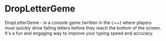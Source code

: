# DropLetterGeme

DropLetterGeme - is a console game (written in the c++) where players must quickly drive falling letters before they reach the bottom of the screen. It's a fun and engaging way to improve your typing speed and accuracy.
